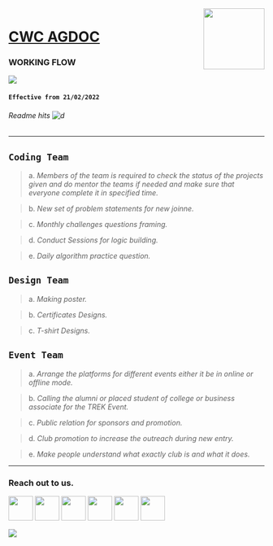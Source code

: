 <img src="https://media-exp1.licdn.com/dms/image/C4E03AQFDuHx-TrxMNg/profile-displayphoto-shrink_800_800/0/1614907425476?e=1649894400&v=beta&t=C6qZDyaO2dtwmTPh8TLzAF001MMCVWuRQgv2JNHWcYw" align="right" width="120" height="120"/>

# [CWC AGDOC](https://cwc-official.netlify.app/)
### WORKING FLOW
[![](https://img.shields.io/badge/CWC-ITER-gray.svg?style=for-the-badge&colorB=0000f&logo=telegram)](https://t.me/cwciter)
#### `Effective from 21/02/2022`
###### Readme hits ![d](https://visitor-badge.laobi.icu/badge?page_id=CodingWizardITER)
<hr>

## `Coding Team`

> a. *Members of the team is required to check the status of the projects given and do mentor the teams if needed and make sure that everyone complete it in specified time.*

> b. *New set of problem statements for new joinne.*

> c. *Monthly challenges questions framing.*

> d. *Conduct Sessions for logic building.*

> e. *Daily algorithm practice question.*

## `Design Team`

> a. *Making poster.*

> b. *Certificates Designs.*

> c. *T-shirt Designs.*

## `Event Team`

> a. *Arrange the platforms for different events either it be in online or offline mode.*

> b. *Calling the alumni or placed student of college or business associate for the TREK Event.*

> c. *Public relation for sponsors and promotion.*

> d. *Club promotion to increase the outreach during new entry.*

> e. *Make people understand what exactly club is and what it does.*

<hr>

### Reach out to us.
<a href="https://www.linkedin.com/company/coding-wizard/"><img src="https://blog-assets.hootsuite.com/wp-content/uploads/2018/09/In-2C-54px-R.png" width="48px" height="48px"></a>
<a href="https://github.com/CodingWizardITER"><img src="https://pbs.twimg.com/profile_images/1414990564408262661/r6YemvF9_400x400.jpg" width="48px" height="48px"></a>
<a href="https://twitter.com/Coding_Wizard_"><img src="https://i.ibb.co/kmgQVyW/twitter.png" width="48px" height="48px"></a>
<a href="https://www.instagram.com/iter.coding.wizards/"><img src="https://upload.wikimedia.org/wikipedia/commons/thumb/a/a5/Instagram_icon.png/1024px-Instagram_icon.png" width="48px" height="48px"></a> 
<a href="https://www.facebook.com/codingwizard.iter/"><img src="https://blog-assets.hootsuite.com/wp-content/uploads/2018/09/f-ogo_RGB_HEX-58.png" width="48px" height="48px"></a>
<a href="https://www.youtube.com/channel/UCslmh8ws0zQPhMly4Itx_AQ"><img src="https://image.similarpng.com/very-thumbnail/2020/05/YouTube-logo-in-a-circle---social-media-icon-PNG.png" width="48px" height="48px"></a>

<img align="left" src="https://github.githubassets.com/images/spinners/octocat-spinner-64.gif" />

